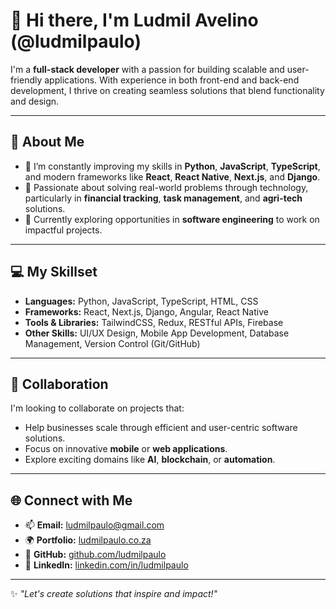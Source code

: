 
# 👋 Hi there, I'm Ludmil Avelino (@ludmilpaulo)

I'm a **full-stack developer** with a passion for building scalable and user-friendly applications. With experience in both front-end and back-end development, I thrive on creating seamless solutions that blend functionality and design.

---

## 👀 About Me

- 🌱 I’m constantly improving my skills in **Python**, **JavaScript**, **TypeScript**, and modern frameworks like **React**, **React Native**, **Next.js**, and **Django**.
- 🚀 Passionate about solving real-world problems through technology, particularly in **financial tracking**, **task management**, and **agri-tech** solutions.
- 💼 Currently exploring opportunities in **software engineering** to work on impactful projects.

---

## 💻 My Skillset

- **Languages:** Python, JavaScript, TypeScript, HTML, CSS
- **Frameworks:** React, Next.js, Django, Angular, React Native
- **Tools & Libraries:** TailwindCSS, Redux, RESTful APIs, Firebase
- **Other Skills:** UI/UX Design, Mobile App Development, Database Management, Version Control (Git/GitHub)

---

## 💞️ Collaboration

I'm looking to collaborate on projects that:

- Help businesses scale through efficient and user-centric software solutions.
- Focus on innovative **mobile** or **web applications**.
- Explore exciting domains like **AI**, **blockchain**, or **automation**.

---

## 🌐 Connect with Me

- 📫 **Email:** ludmilpaulo@gmail.com
- 🌍 **Portfolio:** [ludmilpaulo.co.za](https://ludmilpaulo.co.za/)
- 🐙 **GitHub:** [github.com/ludmilpaulo](https://github.com/ludmilpaulo)
- 🔗 **LinkedIn:** [linkedin.com/in/ludmilpaulo](https://www.linkedin.com/in/ludmilpaulo/)

---

✨ _"Let's create solutions that inspire and impact!"_
